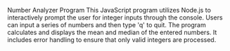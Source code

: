 Number Analyzer Program
This JavaScript program utilizes Node.js to interactively prompt the user for integer inputs through the console. 
Users can input a series of numbers and then type 'q' to quit. The program calculates and displays the mean and median of the entered numbers. 
It includes error handling to ensure that only valid integers are processed. 
